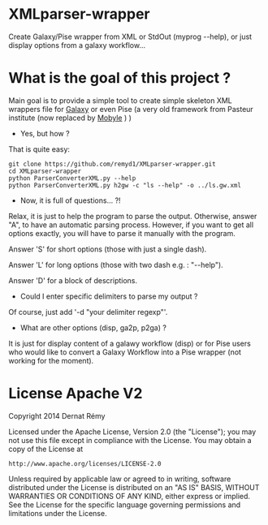 XMLparser-wrapper
=================

Create Galaxy/Pise wrapper from XML or StdOut (myprog --help), or just display options from a galaxy workflow...


What is the goal of this project ?
==================================

Main goal is to provide a simple tool to create simple skeleton XML wrappers file for [Galaxy](https://wiki.galaxyproject.org/) or even Pise (a very old framework from Pasteur institute (now replaced by [Mobyle](http://mobyle.pasteur.fr/cgi-bin/portal.py#welcome) ) )

*   Yes, but how ?

That is quite easy:


    git clone https://github.com/remyd1/XMLparser-wrapper.git
    cd XMLparser-wrapper
    python ParserConverterXML.py --help
    python ParserConverterXML.py h2gw -c "ls --help" -o ../ls.gw.xml


*   Now, it is full of questions... ?!

Relax, it is just to help the program to parse the output. Otherwise, answer "A", to have an automatic parsing process. However, if you want to get all options exactly, you will have to parse it manually with the program.

Answer 'S' for short options (those with just a single dash).

Answer 'L' for long options (those with two dash e.g. : "--help").

Answer 'D' for a block of descriptions.

*   Could I enter specific delimiters to parse my output ?

Of course, just add '-d "your delimiter regexp"'.


*   What are other options (disp, ga2p, p2ga) ?


It is just for display content of a galawy workflow (disp) or for Pise users who would like to convert a Galaxy Workflow into a Pise wrapper (not working for the moment).



License Apache V2
=================

Copyright 2014 Dernat Rémy

Licensed under the Apache License, Version 2.0 (the "License");
you may not use this file except in compliance with the License.
You may obtain a copy of the License at

    http://www.apache.org/licenses/LICENSE-2.0

Unless required by applicable law or agreed to in writing, software
distributed under the License is distributed on an "AS IS" BASIS,
WITHOUT WARRANTIES OR CONDITIONS OF ANY KIND, either express or implied.
See the License for the specific language governing permissions and
limitations under the License.

